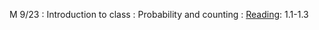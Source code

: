 M 9/23
: Introduction to class
: Probability and counting
: [Reading](https://drive.google.com/file/d/1VmkAAGOYCTORq1wxSQqy255qLJjTNvBI/view?usp=sharing): 1.1-1.3
